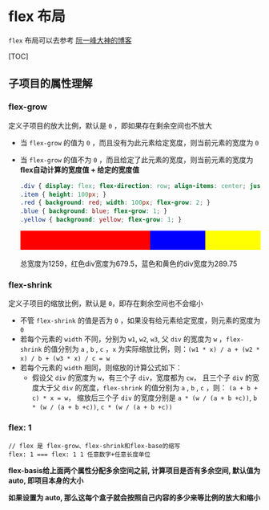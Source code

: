 # flex 布局

`flex` 布局可以去参考 [阮一峰大神的博客](http://www.ruanyifeng.com/blog/2015/07/flex-grammar.html)

[TOC]

## 子项目的属性理解



### flex-grow

定义子项目的放大比例，默认是 `0` ，即如果存在剩余空间也不放大

- 当 `flex-grow` 的值为 `0` ，而且没有为此元素给定宽度，则当前元素的宽度为 `0`

- 当 `flex-grow` 的值不为 `0` ，而且给定了此元素的宽度，则当前元素的宽度为 **flex自动计算的宽度值 + 给定的宽度值**

  ```css
  .div { display: flex; flex-direction: row; align-items: center; justify-content: flex-start; }
  .item { height: 100px; }
  .red { background: red; width: 100px; flex-grow: 2; }
  .blue { background: blue; flex-grow: 1; }
  .yellow { background: yellow; flex-grow: 1; }
  ```

  ![](.\images\1.png)
  
  总宽度为1259，红色div宽度为679.5，蓝色和黄色的div宽度为289.75

### flex-shrink

定义子项目的缩放比例，默认是 `0`，即存在剩余空间也不会缩小

- 不管 `flex-shrink` 的值是否为 `0` ，如果没有给元素给定宽度，则元素的宽度为 `0`
- 若每个元素的 `width` 不同，分别为 `w1`, `w2`, `w3`, 父 `div` 的宽度为 `w` ，`flex-shrink` 的值分别为  `a` , `b` , `c` ，`x` 为实际缩放比例，则：`(w1 * x) / a + (w2 * x) / b + (w3 * x) / c = w`
- 若每个元素的 `width` 相同，则缩放的计算公式如下：
  - 假设父 `div` 的宽度为 `w`，有三个子 `div`，宽度都为  `cw`， 且三个子 `div` 的宽度大于父 `div` 的宽度，`flex-shrink` 的值分别为  `a` , `b` , `c` ，则： `(a + b + c) * x = w`， 缩放后三个子 `div` 的宽度分别是 `a * (w / (a + b +c))`, `b * (w / (a + b +c))`, `c * (w / (a + b +c))`



### flex: 1

```
// flex 是 flex-grow、flex-shrink和flex-base的缩写
flex: 1 === flex: 1 1 任意数字+任意长度单位
```

 **flex-basis给上面两个属性分配多余空间之前, 计算项目是否有多余空间, 默认值为 auto, 即项目本身的大小** 

 **如果设置为 auto, 那么这每个盒子就会按照自己内容的多少来等比例的放大和缩小** 